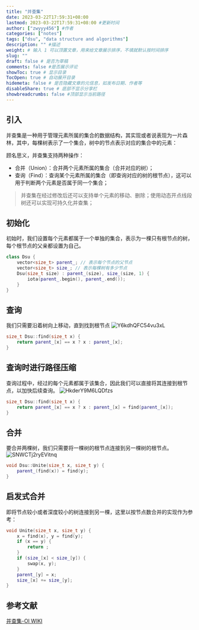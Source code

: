 ```yaml
---
title: "并查集"
date: 2023-03-22T17:59:31+08:00
lastmod: 2023-03-22T17:59:31+08:00 #更新时间
author: ["zwyyy456"] #作者
categories: ["notes"]
tags: ["dsu", "data structure and algorithms"]
description: "" #描述
weight: # 输入 1 可以顶置文章，用来给文章展示排序，不填就默认按时间排序
slug: ""
draft: false # 是否为草稿
comments: false #是否展示评论
showToc: true # 显示目录
TocOpen: true # 自动展开目录
hidemeta: false # 是否隐藏文章的元信息，如发布日期、作者等
disableShare: true # 底部不显示分享栏
showbreadcrumbs: false #顶部显示当前路径
---
```

## 引入
并查集是一种用于管理元素所属的集合的数据结构，其实现或者说表现为一片森林，其中，每棵树表示了一个集合，树中的节点表示对应的集合中的元素：

顾名思义，并查集支持两种操作：
- 合并（Union）：合并两个元素所属的集合（合并对应的树）；
- 查询（Find）：查询某个元素所属的集合（即查询对应的树的根节点），这可以用于判断两个元素是否属于同一个集合；

> 并查集在经过修改后还可以支持单个元素的移动、删除；使用动态开点线段树还可以实现可持久化并查集；

## 初始化
初始时，我们设置每个元素都属于一个单独的集合，表示为一棵只有根节点的树，每个根节点的父亲都设置为自己。
```cpp
class Dsu {
    vector<size_t> parent_; // 表示每个节点的父节点
    vector<size_t> size_; // 表示每棵树有多少节点
    Dsu(size_t size) : parent_(size), size_(size, 1) {
        iota(parent_.begin(), parent_.end());
    }
}
```

## 查询
我们只需要沿着树向上移动，直到找到根节点
![Y6kdhQFC54vu3xL](https://pic-upyun.zwyyy456.tech/smms/2023-12-26-070002.png)
```cpp
size_t Dsu::find(size_t x) {
    return parent_[x] == x ? x : parent_[x];
}
```

## 查询时进行路径压缩
查询过程中，经过的每个元素都属于该集合，因此我们可以直接将其连接到根节点，以加快后续查询。
![HkderY9M6LQDfzs](https://pic-upyun.zwyyy456.tech/smms/2023-12-26-070003.png)
```cpp
size_t Dsu::find(size_t x) {
    return parent_[x] == x ? x : parent_[x] = find(parent_[x]);
}
```

## 合并
要合并两棵树，我们只需要将一棵树的根节点连接到另一棵树的根节点。
![SNWCTj2ryEVitnq](https://pic-upyun.zwyyy456.tech/smms/2023-12-26-070005.png)
```cpp
void Dsu::Unite(size_t x, size_t y) {
    parent_(find(x)) = find(y);
}
```

## 启发式合并
即将节点较小或者深度较小的树连接到另一棵，这里以按节点数合并的实现作为参考：
```cpp
void Unite(size_t x, size_t y) {
    x = find(x), y = find(y);
    if (x == y) {
        return ;
    }
    if (size_[x] < size_[y]) {
        swap(x, y);
    }
    parent_[y] = x;
    size_[x] += size_[y];
}
```

## 参考文献
[并查集-OI WIKI](https://oi-wiki.org/ds/dsu/)